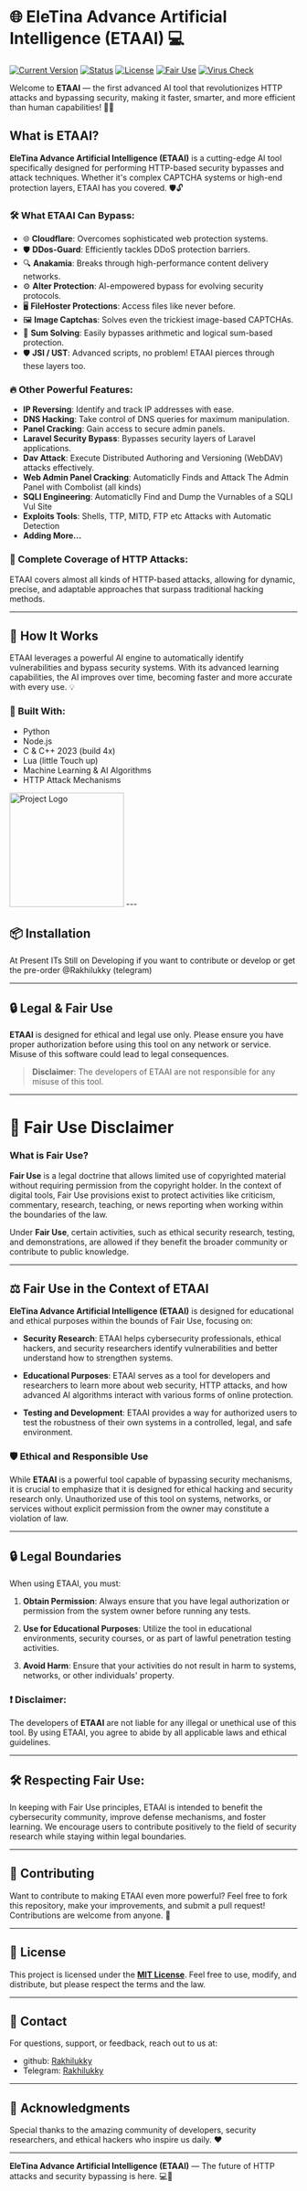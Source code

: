 # 🌐 EleTina Advance Artificial Intelligence (ETAAI) 💻


[![Current Version](https://img.shields.io/badge/version-0.2-blue)](https://github.com/Rakhilukky/ETAAI/releases)
[![Status](https://img.shields.io/badge/status-UnderTesting-brightgreen)](https://github.com/Rakhilukky/ETAAI)
[![License](https://img.shields.io/badge/license-MIT-blue)](LICENSE)
[![Fair Use](https://img.shields.io/badge/Fair%20Use-Compliance-yellow)](https://en.wikipedia.org/wiki/Fair_use)
[![Virus Check](https://img.shields.io/badge/Virus%20Check-Passed-success)](https://www.virustotal.com/gui/file/a0d221c19ec228ee5385d894faff575bb0468a288b289c0dc04b73ca0ffce9c8/detection)


Welcome to **ETAAI** — the first advanced AI tool that revolutionizes HTTP attacks and bypassing security, making it faster, smarter, and more efficient than human capabilities! 🚀✨

## What is ETAAI?
**EleTina Advance Artificial Intelligence (ETAAI)** is a cutting-edge AI tool specifically designed for performing HTTP-based security bypasses and attack techniques. Whether it's complex CAPTCHA systems or high-end protection layers, ETAAI has you covered. 🛡️🔓

### 🛠️ What ETAAI Can Bypass:
- 🌐 **Cloudflare**: Overcomes sophisticated web protection systems.
- 🛡️ **DDos-Guard**: Efficiently tackles DDoS protection barriers.
- 🔍 **Anakamia**: Breaks through high-performance content delivery networks.
- ⚙️ **Alter Protection**: AI-empowered bypass for evolving security protocols.
- 🖥️ **FileHoster Protections**: Access files like never before.
- 🖼️ **Image Captchas**: Solves even the trickiest image-based CAPTCHAs.
- 🔢 **Sum Solving**: Easily bypasses arithmetic and logical sum-based protection.
- 🛡️ **JSI / UST**: Advanced scripts, no problem! ETAAI pierces through these layers too.

### 🔥 Other Powerful Features:
- **IP Reversing**: Identify and track IP addresses with ease.
- **DNS Hacking**: Take control of DNS queries for maximum manipulation.
- **Panel Cracking**: Gain access to secure admin panels.
- **Laravel Security Bypass**: Bypasses security layers of Laravel applications.
- **Dav Attack**: Execute Distributed Authoring and Versioning (WebDAV) attacks effectively.
- **Web Admin Panel Cracking**: Automaticlly Finds and Attack The Admin Panel with Combolist (all kinds)
- **SQLI Engineering**: Automaticlly Find and Dump the Vurnables of a SQLI Vul Site
- **Exploits Tools**: Shells, TTP, MITD, FTP etc Attacks with Automatic Detection
- **Adding More...**

### 🌟 Complete Coverage of HTTP Attacks:
ETAAI covers almost all kinds of HTTP-based attacks, allowing for dynamic, precise, and adaptable approaches that surpass traditional hacking methods.

---

## 🚀 How It Works
ETAAI leverages a powerful AI engine to automatically identify vulnerabilities and bypass security systems. With its advanced learning capabilities, the AI improves over time, becoming faster and more accurate with every use. 💡

### 🧠 Built With:
- Python
- Node.js
- C & C++ 2023 (build 4x)
- Lua (little Touch up)
- Machine Learning & AI Algorithms
- HTTP Attack Mechanisms
  
<img src="https://ibb.co/82yzW9Y" alt="Project Logo" width="200" height="200">
---

## 📦 Installation
At Present ITs Still on Developing if you want to contribute or develop or get the pre-order 
 @Rakhilukky (telegram)

---

## 🔒 Legal & Fair Use
**ETAAI** is designed for ethical and legal use only. Please ensure you have proper authorization before using this tool on any network or service. Misuse of this software could lead to legal consequences.

> **Disclaimer**: The developers of ETAAI are not responsible for any misuse of this tool.

---

# 📜 Fair Use Disclaimer

### What is Fair Use?

**Fair Use** is a legal doctrine that allows limited use of copyrighted material without requiring permission from the copyright holder. In the context of digital tools, Fair Use provisions exist to protect activities like criticism, commentary, research, teaching, or news reporting when working within the boundaries of the law. 

Under **Fair Use**, certain activities, such as ethical security research, testing, and demonstrations, are allowed if they benefit the broader community or contribute to public knowledge.

---

## ⚖️ Fair Use in the Context of ETAAI

**EleTina Advance Artificial Intelligence (ETAAI)** is designed for educational and ethical purposes within the bounds of Fair Use, focusing on:

- **Security Research**: ETAAI helps cybersecurity professionals, ethical hackers, and security researchers identify vulnerabilities and better understand how to strengthen systems.
  
- **Educational Purposes**: ETAAI serves as a tool for developers and researchers to learn more about web security, HTTP attacks, and how advanced AI algorithms interact with various forms of online protection.

- **Testing and Development**: ETAAI provides a way for authorized users to test the robustness of their own systems in a controlled, legal, and safe environment.

### 🛡️ Ethical and Responsible Use

While **ETAAI** is a powerful tool capable of bypassing security mechanisms, it is crucial to emphasize that it is designed for ethical hacking and security research only. Unauthorized use of this tool on systems, networks, or services without explicit permission from the owner may constitute a violation of law.

---

## 🔒 Legal Boundaries

When using ETAAI, you must:
1. **Obtain Permission**: Always ensure that you have legal authorization or permission from the system owner before running any tests.
   
2. **Use for Educational Purposes**: Utilize the tool in educational environments, security courses, or as part of lawful penetration testing activities.

3. **Avoid Harm**: Ensure that your activities do not result in harm to systems, networks, or other individuals' property.

### ❗ Disclaimer:
The developers of **ETAAI** are not liable for any illegal or unethical use of this tool. By using ETAAI, you agree to abide by all applicable laws and ethical guidelines.

---

## 🛠️ Respecting Fair Use:
In keeping with Fair Use principles, ETAAI is intended to benefit the cybersecurity community, improve defense mechanisms, and foster learning. We encourage users to contribute positively to the field of security research while staying within legal boundaries.

---

## 🤝 Contributing
Want to contribute to making ETAAI even more powerful? Feel free to fork this repository, make your improvements, and submit a pull request! Contributions are welcome from anyone. 🎉

---

## 📄 License
This project is licensed under the **[MIT License](LICENSE)**. Feel free to use, modify, and distribute, but please respect the terms and the law.

---

## 📧 Contact
For questions, support, or feedback, reach out to us at: 
- github: [Rakhilukky](https://github.com/Rakhilukky/)
- Telegram: [Rakhilukky](https://t.me/Rakhilukky)

---

## 🌟 Acknowledgments
Special thanks to the amazing community of developers, security researchers, and ethical hackers who inspire us daily. ❤️

---

**EleTina Advance Artificial Intelligence (ETAAI)** — The future of HTTP attacks and security bypassing is here. 💻🔐

